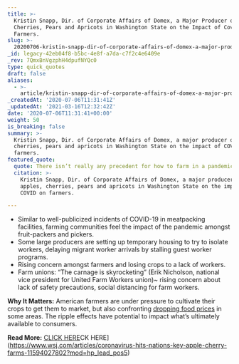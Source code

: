 ```yaml
---
title: >-
  Kristin Snapp, Dir. of Corporate Affairs of Domex, a Major Producer of Apples,
  Cherries, Pears and Apricots in Washington State on the Impact of Covid on
  Farmers.
slug: >-
  20200706-kristin-snapp-dir-of-corporate-affairs-of-domex-a-major-producer-of-apples-cherrie-and-apricots-in-washington-state-on-the-impact-of-covid-on-farmers
_id: legacy-42eb04f8-b5bc-4e8f-a7da-c7f2c4e6409e
_rev: 7QmxBnVgzphH4dpufNYQc0
type: quick_quotes
draft: false
aliases:
  - >-
    article/kristin-snapp-dir-of-corporate-affairs-of-domex-a-major-producer-of-apples-cherrie-and-apricots-in-washington-state-on-the-impact-of-covid-on-farmers/
_createdAt: '2020-07-06T11:31:41Z'
_updatedAt: '2021-03-16T12:32:42Z'
date: '2020-07-06T11:31:41+00:00'
weight: 50
is_breaking: false
summary: >-
  Kristin Snapp, Dir. of Corporate Affairs of Domex, a major producer of apples,
  cherries, pears and apricots in Washington State on the impact of COVID on
  farmers.
featured_quote:
  quote: There isn’t really any precedent for how to farm in a pandemic.
  citation: >-
    Kristin Snapp, Dir. of Corporate Affairs of Domex, a major producer of
    apples, cherries, pears and apricots in Washington State on the impact of
    COVID on farmers.

---
```

* Similar to well-publicized incidents of COVID-19 in meatpacking facilities, farming communities feel the impact of the pandemic amongst fruit-packers and pickers.
* Some large producers are setting up temporary housing to try to isolate workers, delaying migrant worker arrivals by stalling guest worker programs.
* Rising concern amongst farmers and losing crops to a lack of workers.
* Farm unions: “The carnage is skyrocketing” (Erik Nicholson, national vice president for United Farm Workers union)~ rising concern about lack of safety precautions, social distancing for farm workers.

**Why It Matters:** American farmers are under pressure to cultivate their crops to get them to market, but also confronting [dropping food prices](https://www.indystar.com/story/news/environment/2020/07/05/indiana-farmers-suffer-coronavirus-pandemic-low-prices/3213002001/) in some areas. The ripple effects have potential to impact what’s ultimately available to consumers.

**Read More:** [CLICK HERE](https://www.wsj.com/articles/coronavirus-hits-nations-key-apple-cherry-farms-11594027802?mod=hp_lead_pos5)CK HERE](https://www.wsj.com/articles/coronavirus-hits-nations-key-apple-cherry-farms-11594027802?mod=hp_lead_pos5)